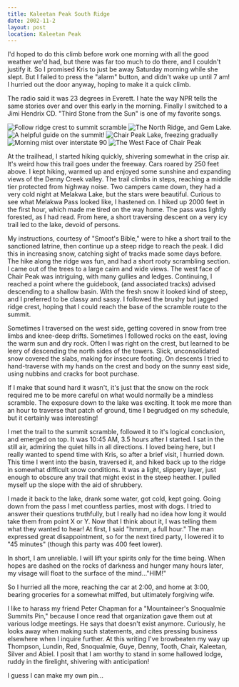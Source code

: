 ```yaml
---
title: Kaleetan Peak South Ridge
date: 2002-11-2
layout: post
location: Kaleetan Peak
---
```


I'd hoped to do this climb before work one morning with all the good
weather we'd had, but there was far too much to do there, and I
couldn't justify it. So I promised Kris to just be away Saturday
morning while she slept. But I failed to press the "alarm" button, and
didn't wake up until 7 am! I hurried out the door anyway, hoping to
make it a quick climb.


The radio said it was 23 degrees in Everett. I hate the way NPR tells
the same stories over and over this early in the morning. Finally I
switched to a Jimi Hendrix CD.  "Third Stone from the Sun" is one of
my favorite songs.


![Follow ridge crest to summit scramble](images/articles/trips/2002/kaleetan.jpg)
![The North Ridge, and Gem Lake.](images/articles/trips/2002/gemlake.jpg)
![A helpful guide on the summit!](images/articles/trips/2002/ironguy.jpg)
![Chair Peak Lake, freezing gradually](images/articles/trips/2002/chpklake.jpg)
![Morning mist over interstate 90](images/articles/trips/2002/mornmist.jpg)
![The West Face of Chair Peak](images/articles/trips/2002/westchair.jpg)

At the trailhead, I started hiking quickly, shivering somewhat in the
crisp air.  It's weird how this trail goes under the freeway. Cars
roared by 250 feet above.  I kept hiking, warmed up and enjoyed some
sunshine and expanding views of the Denny Creek valley. The trail
climbs in steps, reaching a middle tier protected from highway
noise. Two campers came down, they had a very cold night at Melakwa
Lake, but the stars were beautiful. Curious to see what Melakwa Pass
looked like, I hastened on. I hiked up 2000 feet in the first hour,
which made me tired on the way home. The pass was lightly forested, as
I had read. From here, a short traversing descent on a very icy trail
led to the lake, devoid of persons.


My instructions, courtesy of "Smoot's Bible," were to hike a short
trail to the sanctioned latrine, then continue up a steep ridge to
reach the peak. I did this in increasing snow, catching sight of
tracks made some days before. The hike along the ridge was fun, and
had a short rooty scrambling section. I came out of the trees to a
large cairn and wide views. The west face of Chair Peak was
intriguing, with many gullies and ledges. Continuing, I reached a
point where the guidebook, (and associated tracks) advised descending
to a shallow basin. With the fresh snow it looked kind of steep, and I
preferred to be classy and sassy. I followed the brushy but jagged
ridge crest, hoping that I could reach the base of the scramble route
to the summit.


Sometimes I traversed on the west side, getting covered in snow from
tree limbs and knee-deep drifts. Sometimes I followed rocks on the
east, loving the warm sun and dry rock. Often I was right on the
crest, but learned to be leery of descending the north sides of the
towers. Slick, unconsolidated snow covered the slabs, making for
insecure footing. On descents I tried to hand-traverse with my hands
on the crest and body on the sunny east side, using nubbins and cracks
for boot purchase.


If I make that sound hard it wasn't, it's just that the snow on the
rock required me to be more careful on what would normally be a
mindless scramble. The exposure down to the lake was exciting. It took
me more than an hour to traverse that patch of ground, time I
begrudged on my schedule, but it certainly was interesting!


I met the trail to the summit scramble, followed it to it's logical
conclusion, and emerged on top. It was 10:45 AM, 3.5 hours after I
started. I sat in the still air, admiring the quiet hills in all
directions. I loved being here, but I really wanted to spend time with
Kris, so after a brief visit, I hurried down. This time I went into
the basin, traversed it, and hiked back up to the ridge in somewhat
difficult snow conditions. It was a light, slippery layer, just enough
to obscure any trail that might exist in the steep heather. I pulled
myself up the slope with the aid of shrubbery.


I made it back to the lake, drank some water, got cold, kept
going. Going down from the pass I met countless parties, most with
dogs. I tried to answer their questions truthfully, but I really had
no idea how long it would take them from point X or Y.  Now that I
think about it, I was telling them what they wanted to hear! At first,
I said "hmmm, a full hour." The man expressed great disappointment, so
for the next tired party, I lowered it to "45 minutes" (though this
party was 400 feet lower).


In short, I am unreliable. I will lift your spirits only for the time
being.  When hopes are dashed on the rocks of darkness and hunger many
hours later, my visage will float to the surface of the mind..."HIM!"


So I hurried all the more, reaching the car at 2:00, and home at 3:00,
bearing groceries for a somewhat miffed, but ultimately forgiving
wife.


I like to harass my friend Peter Chapman for a "Mountaineer's
Snoqualmie Summits Pin," because I once read that organization gave
them out at various lodge meetings.  He says that doesn't exist
anymore. Curiously, he looks away when making such statements, and
cites pressing business elsewhere when I inquire further. At this
writing I've browbeaten my way up Thompson, Lundin, Red, Snoqualmie,
Guye, Denny, Tooth, Chair, Kaleetan, Silver and Abiel. I posit that I
am worthy to stand in some hallowed lodge, ruddy in the firelight,
shivering with anticipation!

I guess I can make my own pin...

